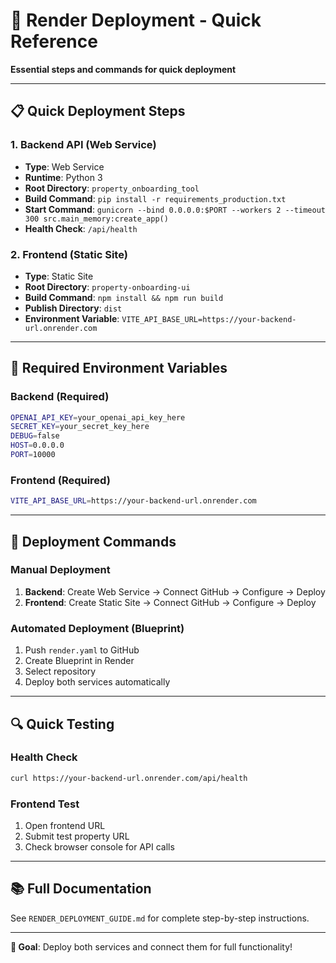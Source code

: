 # 🚀 Render Deployment - Quick Reference

**Essential steps and commands for quick deployment**

---

## 📋 **Quick Deployment Steps**

### **1. Backend API (Web Service)**
- **Type**: Web Service
- **Runtime**: Python 3
- **Root Directory**: `property_onboarding_tool`
- **Build Command**: `pip install -r requirements_production.txt`
- **Start Command**: `gunicorn --bind 0.0.0.0:$PORT --workers 2 --timeout 300 src.main_memory:create_app()`
- **Health Check**: `/api/health`

### **2. Frontend (Static Site)**
- **Type**: Static Site
- **Root Directory**: `property-onboarding-ui`
- **Build Command**: `npm install && npm run build`
- **Publish Directory**: `dist`
- **Environment Variable**: `VITE_API_BASE_URL=https://your-backend-url.onrender.com`

---

## 🔑 **Required Environment Variables**

### **Backend (Required)**
```bash
OPENAI_API_KEY=your_openai_api_key_here
SECRET_KEY=your_secret_key_here
DEBUG=false
HOST=0.0.0.0
PORT=10000
```

### **Frontend (Required)**
```bash
VITE_API_BASE_URL=https://your-backend-url.onrender.com
```

---

## 🚀 **Deployment Commands**

### **Manual Deployment**
1. **Backend**: Create Web Service → Connect GitHub → Configure → Deploy
2. **Frontend**: Create Static Site → Connect GitHub → Configure → Deploy

### **Automated Deployment (Blueprint)**
1. Push `render.yaml` to GitHub
2. Create Blueprint in Render
3. Select repository
4. Deploy both services automatically

---

## 🔍 **Quick Testing**

### **Health Check**
```bash
curl https://your-backend-url.onrender.com/api/health
```

### **Frontend Test**
1. Open frontend URL
2. Submit test property URL
3. Check browser console for API calls

---

## 📚 **Full Documentation**
See `RENDER_DEPLOYMENT_GUIDE.md` for complete step-by-step instructions.

---

**🎯 Goal**: Deploy both services and connect them for full functionality!
